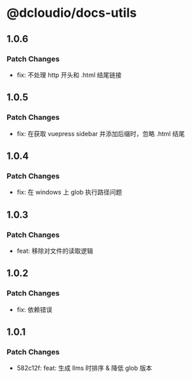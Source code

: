 # @dcloudio/docs-utils

## 1.0.6

### Patch Changes

- fix: 不处理 http 开头和 .html 结尾链接

## 1.0.5

### Patch Changes

- fix: 在获取 vuepress sidebar 并添加后缀时，忽略 .html 结尾

## 1.0.4

### Patch Changes

- fix: 在 windows 上 glob 执行路径问题

## 1.0.3

### Patch Changes

- feat: 移除对文件的读取逻辑

## 1.0.2

### Patch Changes

- fix: 依赖错误

## 1.0.1

### Patch Changes

- 582c12f: feat: 生成 llms 时排序 & 降低 glob 版本

